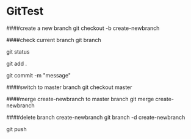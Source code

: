 # GitTest

####create a new branch
git checkout -b create-newbranch

####check current branch
git branch

git status

git add .

git commit -m "message"

####switch to master branch
git checkout master

####merge create-newbranch to master branch
git merge create-newbranch

####delete branch create-newbranch
git branch -d create-newbranch

git push
